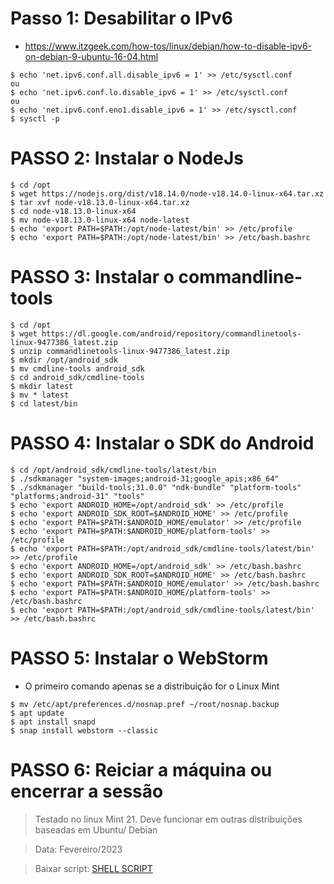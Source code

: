 # Passo 1: Desabilitar o IPv6

* https://www.itzgeek.com/how-tos/linux/debian/how-to-disable-ipv6-on-debian-9-ubuntu-16-04.html

```console
$ echo 'net.ipv6.conf.all.disable_ipv6 = 1' >> /etc/sysctl.conf
ou
$ echo 'net.ipv6.conf.lo.disable_ipv6 = 1' >> /etc/sysctl.conf
ou 
$ echo 'net.ipv6.conf.eno1.disable_ipv6 = 1' >> /etc/sysctl.conf
$ sysctl -p
```

# PASSO 2: Instalar o NodeJs

```console
$ cd /opt
$ wget https://nodejs.org/dist/v18.14.0/node-v18.14.0-linux-x64.tar.xz
$ tar xvf node-v18.13.0-linux-x64.tar.xz
$ cd node-v18.13.0-linux-x64
$ mv node-v18.13.0-linux-x64 node-latest
$ echo 'export PATH=$PATH:/opt/node-latest/bin' >> /etc/profile
$ echo 'export PATH=$PATH:/opt/node-latest/bin' >> /etc/bash.bashrc
```
# PASSO 3: Instalar o commandline-tools

```console
$ cd /opt
$ wget https://dl.google.com/android/repository/commandlinetools-linux-9477386_latest.zip
$ unzip commandlinetools-linux-9477386_latest.zip
$ mkdir /opt/android_sdk
$ mv cmdline-tools android_sdk
$ cd android_sdk/cmdline-tools
$ mkdir latest
$ mv * latest
$ cd latest/bin
```

# PASSO 4: Instalar o SDK do Android

```console
$ cd /opt/android_sdk/cmdline-tools/latest/bin
$ ./sdkmanager "system-images;android-31;google_apis;x86_64"
$ ./sdkmanager "build-tools;31.0.0" "ndk-bundle" "platform-tools" "platforms;android-31" "tools"
$ echo 'export ANDROID_HOME=/opt/android_sdk' >> /etc/profile
$ echo 'export ANDROID_SDK_ROOT=$ANDROID_HOME' >> /etc/profile
$ echo 'export PATH=$PATH:$ANDROID_HOME/emulator' >> /etc/profile
$ echo 'export PATH=$PATH:$ANDROID_HOME/platform-tools' >> /etc/profile
$ echo 'export PATH=$PATH:/opt/android_sdk/cmdline-tools/latest/bin' >> /etc/profile
$ echo 'export ANDROID_HOME=/opt/android_sdk' >> /etc/bash.bashrc
$ echo 'export ANDROID_SDK_ROOT=$ANDROID_HOME' >> /etc/bash.bashrc
$ echo 'export PATH=$PATH:$ANDROID_HOME/emulator' >> /etc/bash.bashrc
$ echo 'export PATH=$PATH:$ANDROID_HOME/platform-tools' >> /etc/bash.bashrc
$ echo 'export PATH=$PATH:/opt/android_sdk/cmdline-tools/latest/bin' >> /etc/bash.bashrc
```

# PASSO 5: Instalar o WebStorm

* O primeiro comando apenas se a distribuição for o Linux Mint

```console
$ mv /etc/apt/preferences.d/nosnap.pref ~/root/nosnap.backup
$ apt update
$ apt install snapd
$ snap install webstorm --classic
```

# PASSO 6: Reiciar a máquina ou encerrar a sessão

> Testado no linux Mint 21. Deve funcionar em outras distribuições baseadas em Ubuntu/ Debian 

> Data: Fevereiro/2023

> Baixar script: [SHELL SCRIPT](https://raw.githubusercontent.com/rafaelperazzo/cc0043/master/install.node.sh)